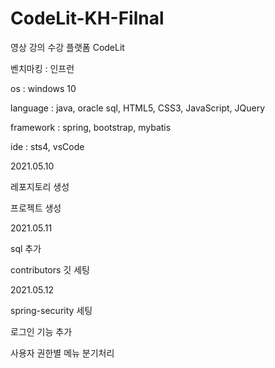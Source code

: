 # CodeLit-KH-Filnal



영상 강의 수강 플랫폼 CodeLit

벤치마킹 : 인프런


os : windows 10

language : java, oracle sql, HTML5, CSS3, JavaScript, JQuery

framework : spring, bootstrap, mybatis

ide : sts4, vsCode


2021.05.10

레포지토리 생성

프로젝트 생성


2021.05.11

sql 추가

contributors 깃 세팅


2021.05.12

spring-security 세팅

로그인 기능 추가

사용자 권한별 메뉴 분기처리





